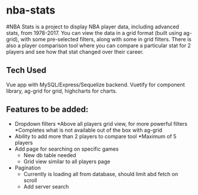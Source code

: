 # nba-stats

#NBA Stats is a project to display NBA player data, including advanced stats, from 1978-2017.  You can view the data in a grid format (built using ag-grid), with some pre-selected
filters, along with some in grid filters. There is also a player comparison tool where you can compare a particular stat for 2 players and see how that stat changed over their career.

## Tech Used ##
Vue app with MySQL/Express/Sequelize backend. Vuetify for component library, ag-grid for grid, highcharts for charts. 


## Features to be added: ##
* Dropdown filters
  *Above all players grid view, for more powerful filters
  *Completes what is not available out of the box with ag-grid
* Ability to add more than 2 players to compare tool
  *Maximum of 5 players
* Add page for searching on specific games 
  * New db table needed
  * Grid view similar to all players page
* Pagination
  * Currently is loading all from database, should limit abd fetch on scroll
  * Add server search
